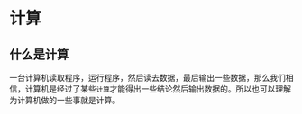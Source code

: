 # 计算
## 什么是计算
一台计算机读取程序，运行程序，然后读去数据，最后输出一些数据，那么我们相信，计算机是经过了某些`计算`才能得出一些结论然后输出数据的。所以也可以理解为计算机做的一些事就是计算。
